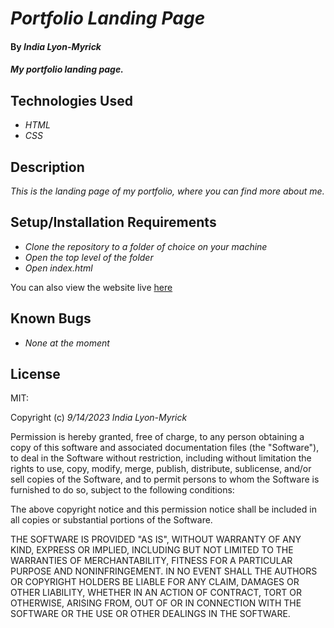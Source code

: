 # _Portfolio Landing Page_

#### By _**India Lyon-Myrick**_

#### _My portfolio landing page._

## Technologies Used

* _HTML_
* _CSS_

## Description

_This is the landing page of my portfolio, where you can find more about me._

## Setup/Installation Requirements

* _Clone the repository to a folder of choice on your machine_
* _Open the top level of the folder_
* _Open index.html_

You can also view the website live [here](igl-myrick.github.io/portfolio)

## Known Bugs

* _None at the moment_

## License

MIT:

Copyright (c) _9/14/2023_ _India Lyon-Myrick_

Permission is hereby granted, free of charge, to any person obtaining a copy of this software and associated documentation files (the "Software"), to deal in the Software without restriction, including without limitation the rights to use, copy, modify, merge, publish, distribute, sublicense, and/or sell copies of the Software, and to permit persons to whom the Software is furnished to do so, subject to the following conditions:

The above copyright notice and this permission notice shall be included in all copies or substantial portions of the Software.

THE SOFTWARE IS PROVIDED "AS IS", WITHOUT WARRANTY OF ANY KIND, EXPRESS OR IMPLIED, INCLUDING BUT NOT LIMITED TO THE WARRANTIES OF MERCHANTABILITY, FITNESS FOR A PARTICULAR PURPOSE AND NONINFRINGEMENT. IN NO EVENT SHALL THE AUTHORS OR COPYRIGHT HOLDERS BE LIABLE FOR ANY CLAIM, DAMAGES OR OTHER LIABILITY, WHETHER IN AN ACTION OF CONTRACT, TORT OR OTHERWISE, ARISING FROM, OUT OF OR IN CONNECTION WITH THE SOFTWARE OR THE USE OR OTHER DEALINGS IN THE SOFTWARE.